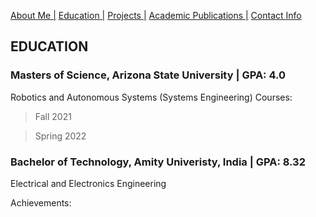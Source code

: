 [About Me |](/index.md) 
[ Education |](/edu.md)
[ Projects |](/projects.md)
[ Academic Publications |](/publications.md)
[ Contact Info](/contact.md)

## EDUCATION

### Masters of Science, Arizona State University | GPA: 4.0
Robotics and Autonomous Systems (Systems Engineering)
Courses: 
>Fall 2021

>Spring 2022


### Bachelor of Technology, Amity Univeristy, India | GPA: 8.32
Electrical and Electronics Engineering 

Achievements:
> 

